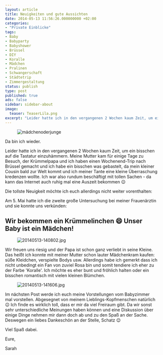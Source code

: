```yaml
---
layout: article
title: Neuigkeiten und gute Aussichten
date: 2014-05-13 11:56:26.000000000 +02:00
categories:
- "Private Einblicke"
tags:
- Baby
- Babyparty
- Babyshower
- Brüssel
- DIY
- Koralle
- Mädchen
- Pralinen
- Schwangerschaft
- Städtetrip
- Zimmergestaltung
status: publish
type: post
published: true
ads: false
sidebar: sidebar-about
image:
  teaser: TeaserLila.png
excerpt: "Leider hatte ich in den vergangenen 2 Wochen kaum Zeit, um ein bisschen auf die Tastatur einzuhämmern. Meine Mutter kam für einige Tage zu Besuch, der Krümmelpapa und ich haben einen Wochenend-Trip nach Brüssel gemacht und ich habe ein bisschen was gebastelt, da mein kleiner Cousin bald zur Welt kommt und ich meiner Tante eine kleine Überraschung kredenzen wollte."
---
```

<figure>
	<img src="{{ site.url }}/images/girl-18918_150.jpg" alt="mädchenoderjunge" />
</figure>

Da bin ich wieder.

Leider hatte ich in den vergangenen 2 Wochen kaum Zeit, um ein bisschen auf die Tastatur einzuhämmern. Meine Mutter kam für einige Tage zu Besuch, der Krümmelpapa und ich haben einen Wochenend-Trip nach Brüssel gemacht und ich habe ein bisschen was gebastelt, da mein kleiner Cousin bald zur Welt kommt und ich meiner Tante eine kleine Überraschung kredenzen wollte. Ich war also rundum beschäftigt mit tollen Sachen - da kann das Internet auch ruhig mal eine Auszeit bekommen :wink:

Die tollste Neuigkeit möchte ich euch allerdings nicht weiter vorenthalten:

Am 5. Mai hatte ich die zweite große Untersuchung bei meiner Frauenärztin und sie konnte uns verkünden:

## Wir bekommen ein Krümmelinchen :smile: Unser Baby ist ein Mädchen!
<figure>
	<img src="{{ site.url }}/images/20140513-140802.jpg" alt="20140513-140802.jpg" />
</figure>


Wir freuen uns riesig und der Papa ist schon ganz verliebt in seine Kleine.
Das heißt ich konnte mit meiner Mutter schon lauter Mädchenkram kaufen: süße Kleidchen, verspielte Bodys usw. Allerdings habe ich gemerkt dass ich nicht unbedingt ein Fan von zuviel Rosa bin und somit tendiere ich eher zu der Farbe 'Koralle'. Ich möchte es eher bunt und fröhlich halten oder ein bisschen romantisch mit vielen kleinen Blümchen.


<figure>
	<img src="{{ site.url }}/images/20140513-141606.jpg" alt="20140513-141606.jpg" />
</figure>



Im nächsten Post werde ich euch meine Vorstellungen vom Babyzimmer mal vorstellen. Abgesegnet von meinem Lieblings-Kopfmenschen natürlich :wink: Ich finde es wirklich toll, dass er mir da viel Freiraum gibt. Da wir sonst sehr unterschiedliche Meinungen haben können und eine Diskussion über einige Dinge nehmen mir dann doch ab und zu den Spaß an der Sache. Deswegen ein liebes Dankeschön an der Stelle, Schatz :wink:


Viel Spaß dabei.

Eure,

Sarah

